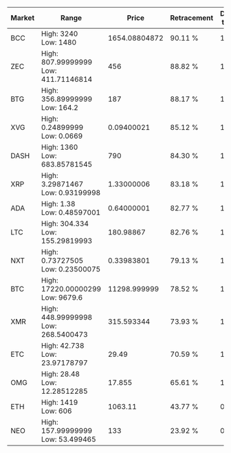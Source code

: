 | Market | Range | Price| Retracement | Doubles to 50% |
| --- | --- | --- | --- | --- |
| BCC | High: 3240<br />Low: 1480 | 1654.08804872 | 90.11 % | 1.43 |
| ZEC | High: 807.99999999<br />Low: 411.71146814 | 456 | 88.82 % | 1.34 |
| BTG | High: 356.89999999<br />Low: 164.2 | 187 | 88.17 % | 1.39 |
| XVG | High: 0.24899999<br />Low: 0.0669 | 0.09400021 | 85.12 % | 1.68 |
| DASH | High: 1360<br />Low: 683.85781545 | 790 | 84.30 % | 1.29 |
| XRP | High: 3.29871467<br />Low: 0.93199998 | 1.33000006 | 83.18 % | 1.59 |
| ADA | High: 1.38<br />Low: 0.48597001 | 0.64000001 | 82.77 % | 1.46 |
| LTC | High: 304.334<br />Low: 155.29819993 | 180.98867 | 82.76 % | 1.27 |
| NXT | High: 0.73727505<br />Low: 0.23500075 | 0.33983801 | 79.13 % | 1.43 |
| BTC | High: 17220.00000299<br />Low: 9679.6 | 11298.999999 | 78.52 % | 1.19 |
| XMR | High: 448.99999998<br />Low: 268.5400473 | 315.593344 | 73.93 % | 1.14 |
| ETC | High: 42.738<br />Low: 23.97178797 | 29.49 | 70.59 % | 1.13 |
| OMG | High: 28.48<br />Low: 12.28512285 | 17.855 | 65.61 % | 1.14 |
| ETH | High: 1419<br />Low: 606 | 1063.11 | 43.77 % | 0.00 |
| NEO | High: 157.99999999<br />Low: 53.499465 | 133 | 23.92 % | 0.00 |
